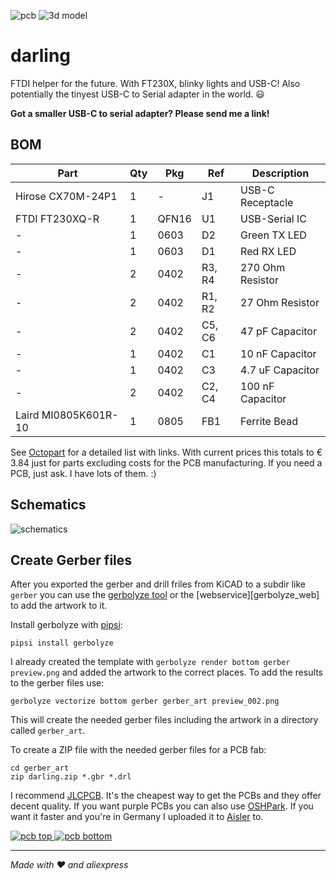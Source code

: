 ![pcb][pcb] ![3d model][3d]

darling
=======

FTDI helper for the future. With FT230X, blinky lights and USB-C! Also potentially the tinyest USB-C to Serial adapter in the world. :smiley:

__Got a smaller USB-C to serial adapter? Please send me a link!__


BOM
---

| Part                 | Qty | Pkg   | Ref    | Description      |
| -------------------- | -   | ----- | ------ | ---------------- |
| Hirose CX70M-24P1    | 1   | -     | J1     | USB-C Receptacle |
| FTDI FT230XQ-R       | 1   | QFN16 | U1     | USB-Serial IC    |
| -                    | 1   | 0603  | D2     | Green TX LED     |
| -                    | 1   | 0603  | D1     | Red RX LED       |
| -                    | 2   | 0402  | R3, R4 | 270 Ohm Resistor |
| -                    | 2   | 0402  | R1, R2 | 27 Ohm Resistor  |
| -                    | 2   | 0402  | C5, C6 | 47 pF Capacitor  |
| -                    | 1   | 0402  | C1     | 10 nF Capacitor  |
| -                    | 1   | 0402  | C3     | 4.7 uF Capacitor |
| -                    | 2   | 0402  | C2, C4 | 100 nF Capacitor |
| Laird MI0805K601R-10 | 1   | 0805  | FB1    | Ferrite Bead     |

See [Octopart][octopart] for a detailed list with links.
With current prices this totals to € 3.84 just for parts excluding costs for the PCB manufacturing. If you need a PCB, just ask. I have lots of them. :)


Schematics
----------

![schematics][schema]


Create Gerber files
-------------------

After you exported the gerber and drill friles from KiCAD to a subdir like `gerber` you can use the [gerbolyze tool][gerbolyze] or the [webservice][gerbolyze_web] to add the artwork to it.

Install gerbolyze with [pipsi][pipsi]:

```
pipsi install gerbolyze
```

I already created the template with `gerbolyze render bottom gerber preview.png` and added the artwork to the correct places.
To add the results to the gerber files use:

```
gerbolyze vectorize bottom gerber gerber_art preview_002.png
```

This will create the needed gerber files including the artwork in a directory called `gerber_art`.

To create a ZIP file with the needed gerber files for a PCB fab:

```
cd gerber_art
zip darling.zip *.gbr *.drl
```

I recommend [JLCPCB][jlcpcb]. It's the cheapest way to get the PCBs and they offer decent quality.
If you want purple PCBs you can also use [OSHPark][oshpark].
If you want it faster and you're in Germany I uploaded it to [Aisler][aisler] to.

[![pcb top][oshpark_darling_top] ![pcb bottom][oshpark_darling_bottom]][oshpark]

---

_Made with :heart: and aliexpress_


[pcb]: https://gitlab.com/xengi/darling/raw/master/darling_pcb.png
[3d]: https://gitlab.com/xengi/darling/raw/master/darling_3d.png
[schema]: https://gitlab.com/xengi/darling/raw/master/darling_schema.png
[octopart]: https://octopart.com/bom-tool/4VikRkAe
[gerbolyze]: https://github.com/jaseg/gerbolyze
[gerbolyze]: https://gerbolyze.jaseg.net/
[pipsi]: https://github.com/mitsuhiko/pipsi
[jlcpcb]: https://jlcpcb.com/
[oshpark_darling_top]: https://644db4de3505c40a0444-327723bce298e3ff5813fb42baeefbaa.ssl.cf1.rackcdn.com/59f4412db8c8043bc9fbc15d39daab12.png
[oshpark_darling_bottom]: https://644db4de3505c40a0444-327723bce298e3ff5813fb42baeefbaa.ssl.cf1.rackcdn.com/00524058ed99e77c903ae4aa6ff48e40.png
[oshpark]: https://oshpark.com/shared_projects/64e99b5V
[aisler]: https://aisler.net/p/BKENIMBY
